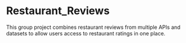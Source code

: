 # Restaurant_Reviews

This group project combines restaurant reviews from multiple APIs and datasets to allow users access to restaurant ratings in one place.